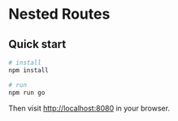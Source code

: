 # Nested Routes 

## Quick start

```bash
# install 
npm install

# run
npm run go
```

Then visit [http://localhost:8080](http://localhost:8080) in your browser. 

